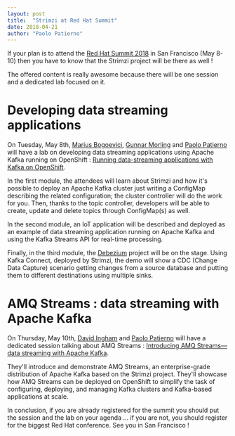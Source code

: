 ```yaml
---
layout: post
title:  "Strimzi at Red Hat Summit"
date: 2018-04-21
author: "Paolo Patierno"
---
```


If your plan is to attend the [Red Hat Summit 2018](https://www.redhat.com/en/summit/2018) in San Francisco (May 8-10) then you have to know that the Strimzi project will be there as well !

The offered content is really awesome because there will be one session and a dedicated lab focused on it.

<!--more-->

# Developing data streaming applications

On Tuesday, May 8th, [Marius Bogoevici](https://twitter.com/mariusbogoevici), [Gunnar Morling](https://twitter.com/gunnarmorling) and [Paolo Patierno](https://twitter.com/ppatierno) will have a lab on developing data streaming applications using Apache Kafka running on OpenShift : [Running data-streaming applications with Kafka on OpenShift](https://agenda.summit.redhat.com/SessionDetail.aspx?id=154665).

In the first module, the attendees will learn about Strimzi and how it's possible to deploy an Apache Kafka cluster just writing a ConfigMap describing the related configuration; the cluster controller will do the work for you. Then, thanks to the topic controller, developers will be able to create, update and delete topics through ConfigMap(s) as well.

In the second module, an IoT application will be described and deployed as an example of data streaming application running on Apache Kafka and using the Kafka Streams API for real-time processing.

Finally, in the third module, the [Debezium](http://debezium.io/) project will be on the stage. Using Kafka Connect, deployed by Strimzi, the demo will show a CDC (Change Data Capture) scenario getting changes from a source database and putting them to different destinations using multiple sinks.

# AMQ Streams : data streaming with Apache Kafka

On Thursday, May 10th, [David Ingham](https://twitter.com/dingha) and [Paolo Patierno](https://twitter.com/ppatierno) will have a dedicated session talking about AMQ Streams : [Introducing AMQ Streams—data streaming with Apache Kafka](https://agenda.summit.redhat.com/SessionDetail.aspx?id=154757).

They'll introduce and demonstrate AMQ Streams, an enterprise-grade distribution of Apache Kafka based on the Strimzi project. They'll showcase how AMQ Streams can be deployed on OpenShift to simplify the task of configuring, deploying, and managing Kafka clusters and Kafka-based applications at scale.

In conclusion, if you are already registered for the summit you should put the session and the lab on your agenda ... if you are not, you should register for the biggest Red Hat conference. See you in San Francisco !